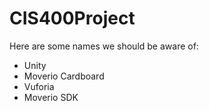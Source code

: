 # CIS400Project

Here are some names we should be aware of:
 * Unity
 * Moverio Cardboard
 * Vuforia
 * Moverio SDK
